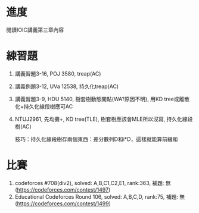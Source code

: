 # 進度

閱讀IOIC講義第三章內容

# 練習題

1. 講義習題3-16, POJ 3580, treap(AC)
2. 講義例題3-12, UVa 12538, 持久化treap(AC) 
3. 講義習題3-9, HDU 5140, 樹套樹動態開點(WA?原因不明), 用KD tree或離散化+持久化線段樹應可AC 
4. NTUJ2961, 先均攤+, KD tree(TLE), 樹套樹應該會MLE所以沒寫, 持久化線段樹(AC)

   技巧：持久化線段樹存兩個東西：差分數列D和i*D，這樣就能算前綴和

# 比賽

1. codeforces #708(div2), solved: A,B,C1,C2,E1, rank:363, 補題: 無 (https://codeforces.com/contest/1497)
2. Educational Codeforces Round 106, solved: A,B,C,D, rank:75, 補題: 無 (https://codeforces.com/contest/1499)
